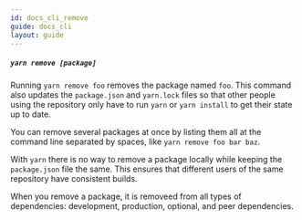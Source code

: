 ```yaml
---
id: docs_cli_remove
guide: docs_cli
layout: guide
---
```


##### `yarn remove [package]` <a class="toc" id="toc-yarn-remove-package" href="#toc-yarn-remove-package"></a>

Running `yarn remove foo` removes the package named `foo`. This command also updates the `package.json` and `yarn.lock` files so that other people using the repository only have to run `yarn` or `yarn install` to get their state up to date.

You can remove several packages at once by listing them all at the command line separated by spaces, like `yarn remove foo bar baz`.

With `yarn` there is no way to remove a package locally while keeping the `package.json` file the same. This ensures that different users of the same repository have consistent builds.

When you remove a package, it is removeed from all types of dependencies: development, production, optional, and peer dependencies.
